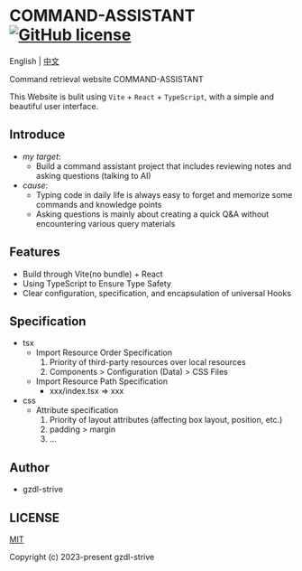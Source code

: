 # COMMAND-ASSISTANT [![GitHub license](https://img.shields.io/badge/license-MIT-blue.svg)](https://github.com/gzdl-strive/command-assistant/blob/main/LICENSE)

English | [中文](README-CN.md)

Command retrieval website COMMAND-ASSISTANT

This Website is bulit using `Vite` + `React` + `TypeScript`, with a simple and beautiful user interface.

## Introduce
- *my target*:
  - Build a command assistant project that includes reviewing notes and asking questions (talking to AI)
- *cause*:
  - Typing code in daily life is always easy to forget and memorize some commands and knowledge points
  - Asking questions is mainly about creating a quick Q&A without encountering various query materials

## Features
- Build through Vite(no bundle) + React
- Using TypeScript to Ensure Type Safety
- Clear configuration, specification, and encapsulation of universal Hooks

## Specification
- tsx
  - Import Resource Order Specification
    1. Priority of third-party resources over local resources
    2. Components > Configuration (Data) > CSS Files
  - Import Resource Path Specification
    - xxx/index.tsx => xxx
- css
  - Attribute specification
    1. Priority of layout attributes (affecting box layout, position, etc.)
    2. padding > margin
    3. ...

## Author
* gzdl-strive

## LICENSE
[MIT](https://github.com/gzdl-strive/command-assistant/blob/main/LICENSE)

Copyright (c) 2023-present gzdl-strive